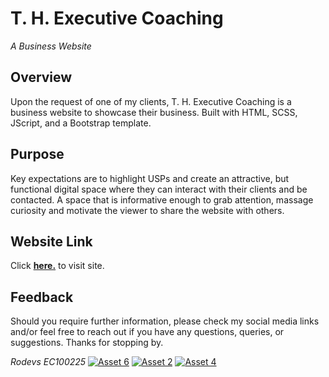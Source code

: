 # T. H. Executive Coaching
_A Business Website_

## Overview
Upon the request of one of my clients, T. H. Executive Coaching is a business website to showcase their business. Built with HTML, SCSS, JScript, and a Bootstrap template.

## Purpose
Key expectations are to highlight USPs and create an attractive, but functional digital space where they can interact with their clients and be contacted. A space that is informative enough to grab attention, massage curiosity and motivate the viewer to share the website with others.

## Website Link
Click [**here.**](https://rodev-apps.github.io/Tina-s-Coaching/) to visit site.

## Feedback
Should you require further information, please check my social media links and/or feel free to reach out if you have any questions, queries, or suggestions. Thanks for stopping by.

_Rodevs EC100225_  [![Asset 6](https://github.com/user-attachments/assets/68f9789a-068a-41f9-a5b0-4c2c3ae10024)](https://www.linkedin.com/in/rodevs/)  [![Asset 2](https://github.com/user-attachments/assets/2c92f667-8613-4e33-aa9c-75281f2feb48)](https://www.facebook.com/profile.php?id=100095082984128)  [![Asset 4](https://github.com/user-attachments/assets/8b09094b-81d7-403e-9c08-980b28dc4c67)](https://x.com/Rodevs23?mx=2)
